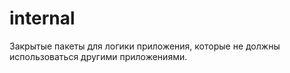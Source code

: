 # internal

Закрытые пакеты для логики приложения, которые не должны использоваться другими приложениями.